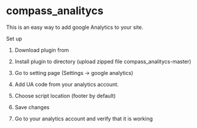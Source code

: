 # compass_analitycs

This is an easy way to add google Analytics to your site.

Set up

1. Download plugin from 

2. Install plugin to directory (upload zipped file compass_analitycs-master)

3. Go to setting page (Settings -> google analytics)

4. Add UA code from your analytics account.

5. Choose script location (footer by default)

6. Save changes

7. Go to your analytics account and verify that it is working
